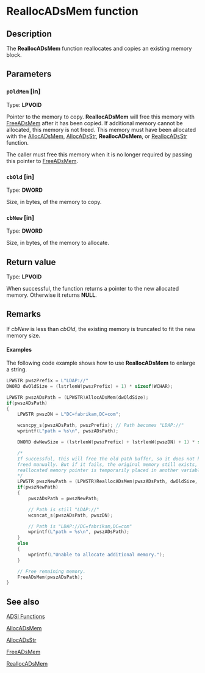 # ReallocADsMem function

## Description

The **ReallocADsMem** function reallocates and copies an existing memory block.

## Parameters

### `pOldMem` [in]

Type: **LPVOID**

Pointer to the memory to copy. **ReallocADsMem** will free this memory with [FreeADsMem](https://learn.microsoft.com/windows/desktop/api/adshlp/nf-adshlp-freeadsmem) after it has been copied. If additional memory cannot be allocated, this memory is not freed. This memory must have been allocated with the [AllocADsMem](https://learn.microsoft.com/windows/desktop/api/adshlp/nf-adshlp-allocadsmem), [AllocADsStr](https://learn.microsoft.com/windows/desktop/api/adshlp/nf-adshlp-allocadsstr), **ReallocADsMem**, or [ReallocADsStr](https://learn.microsoft.com/windows/desktop/api/adshlp/nf-adshlp-reallocadsstr) function.

The caller must free this memory when it is no longer required by passing this pointer to [FreeADsMem](https://learn.microsoft.com/windows/desktop/api/adshlp/nf-adshlp-freeadsmem).

### `cbOld` [in]

Type: **DWORD**

Size, in bytes, of the memory to copy.

### `cbNew` [in]

Type: **DWORD**

Size, in bytes, of the memory to allocate.

## Return value

Type: **LPVOID**

When successful, the function returns a pointer to the new allocated memory. Otherwise it returns **NULL**.

## Remarks

If *cbNew* is less than *cbOld*, the existing memory is truncated to fit the new memory size.

#### Examples

The following code example shows how to use **ReallocADsMem** to enlarge a string.

```cpp
LPWSTR pwszPrefix = L"LDAP://"
DWORD dwOldSize = (lstrlenW(pwszPrefix) + 1) * sizeof(WCHAR);

LPWSTR pwszADsPath = (LPWSTR)AllocADsMem(dwOldSize);
if(pwszADsPath)
{
    LPWSTR pwszDN = L"DC=fabrikam,DC=com";

    wcsncpy_s(pwszADsPath, pwszPrefix); // Path becomes "LDAP://"
    wprintf(L"path = %s\n", pwszADsPath);

    DWORD dwNewSize = (lstrlenW(pwszPrefix) + lstrlenW(pwszDN) + 1) * sizeof(WCHAR);

    /*
    If successful, this will free the old path buffer, so it does not have to be
    freed manually. But if it fails, the original memory still exists, so the
    reallocated memory pointer is temporarily placed in another variable.
    */
    LPWSTR pwszNewPath = (LPWSTR)ReallocADsMem(pwszADsPath, dwOldSize, dwNewSize);
    if(pwszNewPath)
    {
        pwszADsPath = pwszNewPath;

        // Path is still "LDAP://"
        wcsncat_s(pwszADsPath, pwszDN);

        // Path is "LDAP://DC=fabrikam,DC=com"
        wprintf(L"path = %s\n", pwszADsPath);
    }
    else
    {
        wprintf(L"Unable to allocate additional memory.");
    }

    // Free remaining memory.
    FreeADsMem(pwszADsPath);
}
```

## See also

[ADSI Functions](https://learn.microsoft.com/windows/desktop/ADSI/adsi-functions)

[AllocADsMem](https://learn.microsoft.com/windows/desktop/api/adshlp/nf-adshlp-allocadsmem)

[AllocADsStr](https://learn.microsoft.com/windows/desktop/api/adshlp/nf-adshlp-allocadsstr)

[FreeADsMem](https://learn.microsoft.com/windows/desktop/api/adshlp/nf-adshlp-freeadsmem)

[ReallocADsMem](https://learn.microsoft.com/windows/desktop/api/adshlp/nf-adshlp-reallocadsmem)